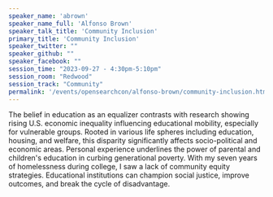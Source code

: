 ```yaml
---
speaker_name: 'abrown'
speaker_name_full: 'Alfonso Brown'
speaker_talk_title: 'Community Inclusion'
primary_title: 'Community Inclusion'
speaker_twitter: ""
speaker_github: ""
speaker_facebook: ""
session_time: "2023-09-27 - 4:30pm-5:10pm"
session_room: "Redwood"
session_track: "Community"
permalink: '/events/opensearchcon/alfonso-brown/community-inclusion.html'
---
```


The belief in education as an equalizer contrasts with research showing rising U.S. economic inequality influencing educational mobility, especially for vulnerable groups. Rooted in various life spheres including education, housing, and welfare, this disparity significantly affects socio-political and economic areas. Personal experience underlines the power of parental and children's education in curbing generational poverty. With my seven years of homelessness during college, I saw a lack of community equity strategies. Educational institutions can champion social justice, improve outcomes, and break the cycle of disadvantage.
